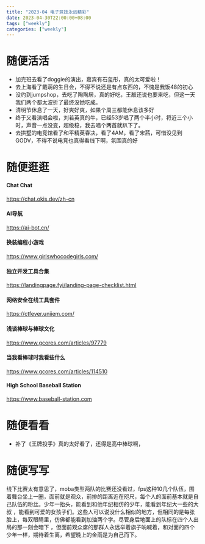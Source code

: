 ```yaml
---
title: "2023-04 电子竞技永远精彩"
date: 2023-04-30T22:00:00+08:00
tags: ["weekly"]
categories: ["weekly"]
---
```

# 随便活活

 - 加完班去看了doggie的演出，嘉宾有石玺彤，真的太可爱啦！
- 去上海看了戴萌的生日会，不得不说还是有点东西的，不愧是我饭48的初心
- 没约到jumpshop，去吃了陶陶居，真的好吃，王敲还说也要来吃，但这一天我们两个都太波折了最终没她吃成。
- 清明节休息了一天，好爽好爽，如果个周三都能休息该多好
- 终于又看演唱会啦，刘若英真的牛，已经53岁唱了两个半小时，将近三个小时，声音一点没变，超级稳，我去唱个两首就趴下了。
- 去拱墅的电竞馆看了和平精英春决，看了4AM，看了宋茜，可惜没见到GODV，不得不说电竞也真得看线下啊，氛围真的好


# 随便逛逛
#### Chat Chat
https://chat.okis.dev/zh-cn
#### AI导航 
https://ai-bot.cn/
#### 换装编程小游戏 
https://www.girlswhocodegirls.com/
#### 独立开发工具合集
https://landingpage.fyi/landing-page-checklist.html
#### 网络安全在线工具套件
https://ctfever.uniiem.com/
#### 浅谈棒球与棒球文化
https://www.gcores.com/articles/97779
#### 当我看棒球时我看些什么 
https://www.gcores.com/articles/114510
#### High School Baseball Station
https://www.baseball-station.com


# 随便看看
- 补了《王牌投手》真的太好看了，还得是高中棒球啊，


# 随便写写
线下比赛太有意思了，moba类型两队的比赛还没看过，fps这种10几个队伍，围着舞台坐上一圈，面前就是观众，前排的距离近在咫尺，每个人的面前基本就是自己队伍的粉丝。少年一抬头，能看到和他年纪相仿的少年，能看到年纪大一些的大叔 ，能看到可爱的女孩子们。这些人可以说没什么相似的地方，但相同的是每张脸上，每双眼睛里，仿佛都能看到加油两个字。尽管身后地面上的队标在四个人出局的那一刻会暗下 ，但面前观众席的那群人永远举着旗子呐喊着，和对面的四个少年一样，期待着生离，希望晚上的金雨是为自己而下。